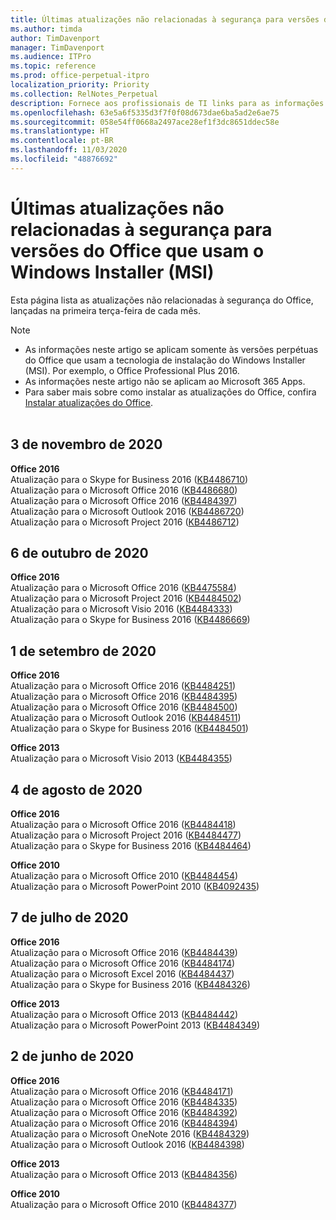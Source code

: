 ```yaml
---
title: Últimas atualizações não relacionadas à segurança para versões do Office que usam o Windows Installer (MSI)
ms.author: timda
author: TimDavenport
manager: TimDavenport
ms.audience: ITPro
ms.topic: reference
ms.prod: office-perpetual-itpro
localization_priority: Priority
ms.collection: RelNotes_Perpetual
description: Fornece aos profissionais de TI links para as informações mais recentes sobre atualizações que não são de segurança para versões perpétuas do Office 2016, Office 2013 e Office 2010
ms.openlocfilehash: 63e5a6f5335d3f7f0f08d673dae6ba5ad2e6ae75
ms.sourcegitcommit: 058e54ff0668a2497ace28ef1f3dc8651ddec58e
ms.translationtype: HT
ms.contentlocale: pt-BR
ms.lasthandoff: 11/03/2020
ms.locfileid: "48876692"
---
```

# <a name="latest-non-security-updates-for-versions-of-office-that-use-windows-installer-msi"></a>Últimas atualizações não relacionadas à segurança para versões do Office que usam o Windows Installer (MSI)

Esta página lista as atualizações não relacionadas à segurança do Office, lançadas na primeira terça-feira de cada mês.

> [!NOTE]
> - As informações neste artigo se aplicam somente às versões perpétuas do Office que usam a tecnologia de instalação do Windows Installer (MSI). Por exemplo, o Office Professional Plus 2016.
> - As informações neste artigo não se aplicam ao Microsoft 365 Apps.
> - Para saber mais sobre como instalar as atualizações do Office, confira [Instalar atualizações do Office](https://support.office.com/article/2ab296f3-7f03-43a2-8e50-46de917611c5).
<br/><br/>

## <a name="november-3-2020"></a>3 de novembro de 2020
**Office 2016**<br/>
Atualização para o Skype for Business 2016 ([KB4486710](https://support.microsoft.com/help/4486710)) <br/>
Atualização para o Microsoft Office 2016 ([KB4486680](https://support.microsoft.com/help/4486680)) <br/>
Atualização para o Microsoft Office 2016 ([KB4484397](https://support.microsoft.com/help/4484397)) <br/>
Atualização para o Microsoft Outlook 2016 ([KB4486720](https://support.microsoft.com/help/4486720)) <br/>
Atualização para o Microsoft Project 2016 ([KB4486712](https://support.microsoft.com/help/4486712)) <br/>


## <a name="october-6-2020"></a>6 de outubro de 2020
**Office 2016**<br/>
Atualização para o Microsoft Office 2016 ([KB4475584](https://support.microsoft.com/help/4475584))<br/>
Atualização para o Microsoft Project 2016 ([KB4484502](https://support.microsoft.com/help/4484502))<br/>
Atualização para o Microsoft Visio 2016 ([KB4484333](https://support.microsoft.com/help/4484333))<br/>
Atualização para o Skype for Business 2016 ([KB4486669](https://support.microsoft.com/help/4486669))<br/> 

## <a name="september-1-2020"></a>1 de setembro de 2020
**Office 2016**<br/>
Atualização para o Microsoft Office 2016 ([KB4484251](https://support.microsoft.com/help/4484251))<br/>
Atualização para o Microsoft Office 2016 ([KB4484395](https://support.microsoft.com/help/4484395))<br/> Atualização para o Microsoft Office 2016 ([KB4484500](https://support.microsoft.com/help/4484500)) <br/>
Atualização para o Microsoft Outlook 2016 ([KB4484511](https://support.microsoft.com/help/4484511)) <br/>
Atualização para o Skype for Business 2016 ([KB4484501](https://support.microsoft.com/help/4484501)) <br/>

**Office 2013**<br/>
Atualização para o Microsoft Visio 2013 ([KB4484355](https://support.microsoft.com/help/4484355))<br/>

## <a name="august-4-2020"></a>4 de agosto de 2020

**Office 2016**<br/>
Atualização para o Microsoft Office 2016 ([KB4484418](https://support.microsoft.com/help/4484418))<br/> Atualização para o Microsoft Project 2016 ([KB4484477](https://support.microsoft.com/help/4484477))<br/>
Atualização para o Skype for Business 2016 ([KB4484464](https://support.microsoft.com/help/4484464))<br/> 

**Office 2010**<br/>
Atualização para o Microsoft Office 2010 ([KB4484454](https://support.microsoft.com/help/4484454))<br/> Atualização para o Microsoft PowerPoint 2010 ([KB4092435](https://support.microsoft.com/help/4092435))<br/> 

## <a name="july-7-2020"></a>7 de julho de 2020

**Office 2016**<br/>
Atualização para o Microsoft Office 2016 ([KB4484439](https://support.microsoft.com/help/4484439))<br/> Atualização para o Microsoft Office 2016 ([KB4484174](https://support.microsoft.com/help/4484174))<br/> Atualização para o Microsoft Excel 2016 ([KB4484437](https://support.microsoft.com/help/4484437))<br/>
Atualização para o Skype for Business 2016 ([KB4484326](https://support.microsoft.com/help/4484326))<br/> 

**Office 2013**<br/>
Atualização para o Microsoft Office 2013 ([KB4484442](https://support.microsoft.com/help/4484442))<br/> Atualização para o Microsoft PowerPoint 2013 ([KB4484349](https://support.microsoft.com/help/4484349))<br/> 


## <a name="june-2-2020"></a>2 de junho de 2020

**Office 2016**<br/>
Atualização para o Microsoft Office 2016 ([KB4484171](https://support.microsoft.com/help/4484171))<br/> Atualização para o Microsoft Office 2016 ([KB4484335](https://support.microsoft.com/help/4484335))<br/> Atualização para o Microsoft Office 2016 ([KB4484392](https://support.microsoft.com/help/4484392))<br/> Atualização para o Microsoft Office 2016 ([KB4484394](https://support.microsoft.com/help/4484394))<br/> Atualização para o Microsoft OneNote 2016 ([KB4484329](https://support.microsoft.com/help/4484329))<br/>
Atualização para o Microsoft Outlook 2016 ([KB4484398](https://support.microsoft.com/help/4484398))<br/> 

**Office 2013**<br/>
Atualização para o Microsoft Office 2013 ([KB4484356](https://support.microsoft.com/help/4484356))<br/> 

**Office 2010**<br/>
Atualização para o Microsoft Office 2010 ([KB4484377](https://support.microsoft.com/help/4484377))<br/> 

 
